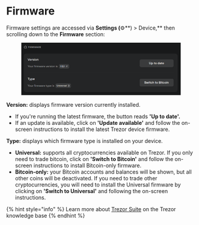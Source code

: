 # Firmware

Firmware settings are accessed via **Settings (**⚙️**) > Device,** then scrolling down to the **Firmware** section:

<figure><img src="../../../.gitbook/assets/Firmware.png" alt=""><figcaption></figcaption></figure>

**Version:** displays firmware version currently installed.&#x20;

* If you're running the latest firmware, the button reads **'Up to date'.**&#x20;
* If an update is available, click on **'Update available'** and follow the on-screen instructions to install the latest Trezor device firmware.

**Type:** displays which firmware type is installed on your device.

* **Universal:** supports all cryptocurrencies available on Trezor. If you only need to trade bitcoin, click on **'Switch to Bitcoin'** and follow the on-screen instructions to install Bitcoin-only firmware.
* **Bitcoin-only:** your Bitcoin accounts and balances will be shown, but all other coins will be deactivated. If you need to trade other cryptocurrencies, you will need to install the Universal firmware by clicking on **'Switch to Universal'** and following the on-screen instructions.

{% hint style="info" %}
Learn more about [Trezor Suite](https://trezor.io/learn/a/trezor-suite-app-settings) on the Trezor knowledge base&#x20;
{% endhint %}
